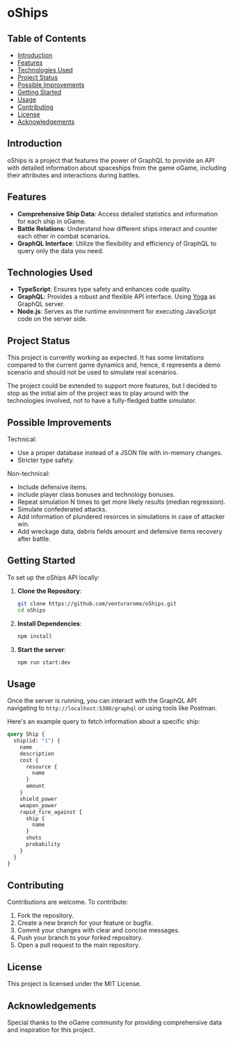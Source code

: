 # oShips

## Table of Contents
- [Introduction](#introduction)
- [Features](#features)
- [Technologies Used](#technologies-used)
- [Project Status](#project-status)
- [Possible Improvements](#possible-improvements)
- [Getting Started](#getting-started)
- [Usage](#usage)
- [Contributing](#contributing)
- [License](#license)
- [Acknowledgements](#acknowledgements)


## Introduction
oShips is a project that features the power of GraphQL to provide an API with detailed information about spaceships from the game oGame, including their attributes and interactions during battles.

## Features
- **Comprehensive Ship Data**: Access detailed statistics and information for each ship in oGame.
- **Battle Relations**: Understand how different ships interact and counter each other in combat scenarios.
- **GraphQL Interface**: Utilize the flexibility and efficiency of GraphQL to query only the data you need.

## Technologies Used
- **TypeScript**: Ensures type safety and enhances code quality.
- **GraphQL**: Provides a robust and flexible API interface. Using [Yoga](https://github.com/dotansimha/graphql-yoga) as GraphQL server.
- **Node.js**: Serves as the runtime environment for executing JavaScript code on the server side.

## Project Status
This project is currently working as expected. It has some limitations compared to the current game dynamics and, hence, it represents a demo scenario and should not be used to simulate real scenarios.

The project could be extended to support more features, but I decided to stop as the initial aim of the project was to play around with the technologies involved, not to have a fully-fledged battle simulator.

## Possible Improvements
Technical:
- Use a proper database instead of a JSON file with in-memory changes.
- Stricter type safety.

Non-technical:
- Include defensive items.
- include player class bonuses and technology bonuses.
- Repeat simulation N times to get more likely results (median regression).
- Simulate confederated attacks.
- Add information of plundered resorces in simulations in case of attacker win.
- Add wreckage data, debris fields amount and defensive items recovery after battle.

## Getting Started
To set up the oShips API locally:

1. **Clone the Repository**:
   ```bash
   git clone https://github.com/venturarome/oShips.git
   cd oShips
   ````

2. **Install Dependencies**:
    ```bash
    npm install
    ````

3. **Start the server**:
    ```bash
    npm run start:dev
    ```

## Usage
Once the server is running, you can interact with the GraphQL API navigating to `http://localhost:5300/graphql` or using tools like Postman.

Here's an example query to fetch information about a specific ship:
```graphql
query Ship {
  ship(id: "1") {
    name
    description
    cost {
      resource {
        name
      }
      amount
    }
    shield_power
    weapon_power
    rapid_fire_against {
      ship {
        name
      }
      shots
      probability
    }
  }
}
```

## Contributing
Contributions are welcome. To contribute:
1. Fork the repository.
2. Create a new branch for your feature or bugfix.
3. Commit your changes with clear and concise messages.
4. Push your branch to your forked repository.
5. Open a pull request to the main repository.

## License
This project is licensed under the MIT License.

## Acknowledgements
Special thanks to the oGame community for providing comprehensive data and inspiration for this project.
